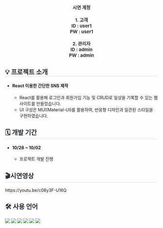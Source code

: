 <!-- ![image](https://github.com/user-attachments/assets/f79fff8f-607d-4f7b-bbd1-cae55a2a1020)<div align="center">
    <img src="https://capsule-render.vercel.app/api?type=waving&color=ff8002&height=260&text=FURNATURE&animation=&fontColor=ffffff&fontSize=50" />
   </div> -->
    
<div align="center">
<!--     <img src="" style="width:600px;"> -->
    </div> 
<div style="font-weight: 700; font-size: 15px; text-align: center; color: #282d33;" align="center">  
<!--     <a href=''> FURNATURE 시연 사이트 클릭</a> -->
    <div><h4>시연 계정 </h4></div>
    <div>1. 고객</div>
    <div>ID : user1</div>
    <div>PW : user1</div><br>
    <div>2. 관리자</div>
    <div>ID : admin</div>
    <div>PW : admin</div>
    </div> 
<div style= "text-align:left;">
    <h2 style="border-bottom: 1px solid #d8dee4; color: #282d33;">💡 프로젝트 소개 </h2>
     <ul>
        <li>  <h4>React 이용한 간단한 SNS 제작</h4>
            <ul>
                <li>React를 활용해 로그인과 회원가입 기능 및 CRUD로 일상을 기록할 수 있는 웹 사이트를 만들었습니다.</li>
                <li>UI 구성은 MUI(Material-UI)를 활용하여, 반응형 디자인과 일관된 스타일을 구현하였습니다.</li>
            </ul>
        </li>
    </ul>
</div>
<div style= "text-align:left;">
    <h2 style="border-bottom: 1px solid #d8dee4; color: #282d33;"> 🗓 개발 기간 </h2>  
    <ul>
        <li> <h4>10/28 ~ 10/02</h4>
            <ul>
                <li>프로젝트 개발 진행</li>                    
            </ul>
        </li>
    </ul>
</div>
<div style= "text-align:left;">
    <h2 style="border-bottom: 1px solid #d8dee4; color: #282d33;"> 🎬시연영상 </h2>  
    https://youtu.be/c08y3F-U16Q
</div>    
<div style= "text-align:left;"> 
    <div style="font-weight: 700; font-size: 15px; text-align: left; color: #282d33;">  </div> 
</div>
<div style= "text-align:left;">
    <h2 style="color: #282d33;"> 🛠️ 사용 언어 </h2>
    <div style="margin: 0 auto; text-align: left;" align= "left"> <img src="https://img.shields.io/badge/Spring Boot-6DB33F?style=for-the-badge&logo=Spring Boot&logoColor=white">
          <img src="https://img.shields.io/badge/MySQL-4479A1?style=for-the-badge&logo=MySQL&logoColor=white">
          <img src="https://img.shields.io/badge/Java-007396?style=for-the-badge&logo=Java&logoColor=white">
          <img src="https://img.shields.io/badge/CSS3-1572B6?style=for-the-badge&logo=CSS3&logoColor=white">
          <img src="https://img.shields.io/badge/HTML5-E34F26?style=for-the-badge&logo=HTML5&logoColor=white">
          <img src="https://img.shields.io/badge/Javascript-F7DF1E?style=for-the-badge&logo=Javascript&logoColor=white">
          </div>
    </div>
    <!--  <div style= "text-align:left;">
    <h2 style="border-bottom: 1px solid #d8dee4; color: #282d33;"> 📕 발표 PPT </h2>  
       <a href="" target="_blank">▶FURNATURE 발표 PPT</a>
       </div>           -->
   <!--    <div style= "text-align:left;">
    <h2 style="border-bottom: 1px solid #d8dee4; color: #282d33;"> 🎞 시연 영상 </h2>    
      <a href="https://www.youtube.com/watch?">▶FURNATURE 시연영상</a>
    </div> -->
<!--     <div style= "text-align:left;">
    <h2 style="border-bottom: 1px solid #d8dee4; color: #282d33;">  📑 페이지별 기능 </h2>      
    </div>
    <div style= "text-align:left;">   
    <div style= "text-align:left;">
    <h2 style="border-bottom: 1px solid #d8dee4; color: #282d33;"> 🎇 프로젝트 후기 </h2>       
    </div> -->
    
   
 
    
